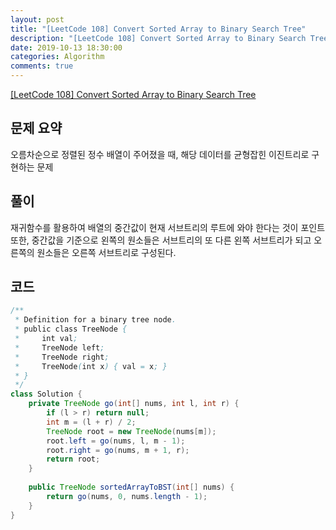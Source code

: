 ```yaml
---
layout: post
title: "[LeetCode 108] Convert Sorted Array to Binary Search Tree"
description: "[LeetCode 108] Convert Sorted Array to Binary Search Tree"
date: 2019-10-13 18:30:00
categories: Algorithm
comments: true
---
```

[[LeetCode 108] Convert Sorted Array to Binary Search Tree](https://leetcode.com/problems/convert-sorted-array-to-binary-search-tree/)

## 문제 요약

오름차순으로 정렬된 정수 배열이 주어졌을 때, 해당 데이터를 균형잡힌 이진트리로 구현하는 문제

## 풀이

재귀함수를 활용하여 배열의 중간값이 현재 서브트리의 루트에 와야 한다는 것이 포인트  
또한, 중간값을 기준으로 왼쪽의 원소들은 서브트리의 또 다른 왼쪽 서브트리가 되고 오른쪽의 원소들은 오른쪽 서브트리로 구성된다.

## 코드

```Java
/**
 * Definition for a binary tree node.
 * public class TreeNode {
 *     int val;
 *     TreeNode left;
 *     TreeNode right;
 *     TreeNode(int x) { val = x; }
 * }
 */
class Solution {
    private TreeNode go(int[] nums, int l, int r) {
        if (l > r) return null;
        int m = (l + r) / 2;
        TreeNode root = new TreeNode(nums[m]);
        root.left = go(nums, l, m - 1);
        root.right = go(nums, m + 1, r);
        return root;
    }
    
    public TreeNode sortedArrayToBST(int[] nums) {
        return go(nums, 0, nums.length - 1);
    }
}
```